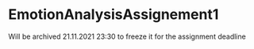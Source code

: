# EmotionAnalysisAssignement1
Will be archived 21.11.2021 23:30 to freeze it for the assignment deadline
